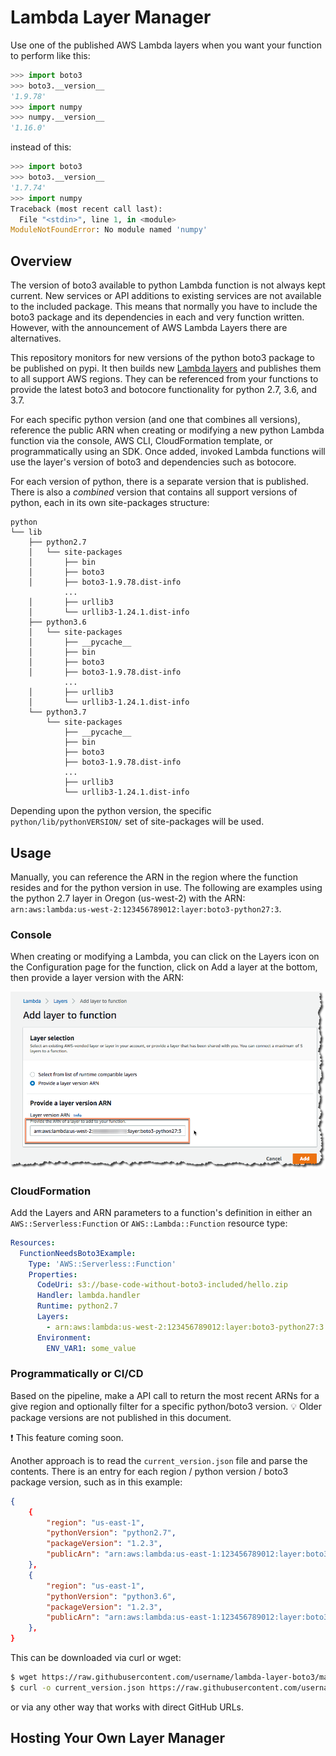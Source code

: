 # Lambda Layer Manager

Use one of the published AWS Lambda layers when you want your function to perform like this:

```python
>>> import boto3
>>> boto3.__version__
'1.9.78'
>>> import numpy
>>> numpy.__version__
'1.16.0'
```

instead of this:

```python
>>> import boto3
>>> boto3.__version__
'1.7.74'
>>> import numpy
Traceback (most recent call last):
  File "<stdin>", line 1, in <module>
ModuleNotFoundError: No module named 'numpy'
```

## Overview

The version of boto3 available to python Lambda function is not always kept current. New services or API additions to existing services are not available to the included package. This means that normally you have to include the boto3 package and its dependencies in each and very function written. However, with the announcement of AWS Lambda Layers there are alternatives.

This repository monitors for new versions of the python boto3 package to be published on pypi. It then builds new [Lambda layers](https://docs.aws.amazon.com/lambda/latest/dg/configuration-layers.html)  and publishes them to all support AWS regions. They can be referenced from your functions to provide the latest boto3 and botocore functionality for python 2.7, 3.6, and 3.7.

For each specific python version (and one that combines all versions),  reference the public ARN when creating or modifying a new python Lambda function via the console, AWS CLI, CloudFormation template, or programmatically using an SDK. Once added, invoked Lambda functions will use the layer's version of boto3 and dependencies such as botocore.

For each version of python, there is a separate version that is published. There is also a *combined* version that contains all support versions of python, each in its own site-packages structure:

```
python
└── lib
    ├── python2.7
    │   └── site-packages
    │       ├── bin
    │       ├── boto3
    │       ├── boto3-1.9.78.dist-info
            ...
    │       ├── urllib3
    │       └── urllib3-1.24.1.dist-info
    ├── python3.6
    │   └── site-packages
    │       ├── __pycache__
    │       ├── bin
    │       ├── boto3
    │       ├── boto3-1.9.78.dist-info
            ...
    │       ├── urllib3
    │       └── urllib3-1.24.1.dist-info
    └── python3.7
        └── site-packages
            ├── __pycache__
            ├── bin
            ├── boto3
            ├── boto3-1.9.78.dist-info
            ...
            ├── urllib3
            └── urllib3-1.24.1.dist-info
```
Depending upon the python version, the specific `python/lib/pythonVERSION/` set of site-packages will be used.


## Usage

Manually, you can reference the ARN in the region where the function resides and for the python version in use. The following are examples using the python 2.7 layer in Oregon (us-west-2) with the ARN: `arn:aws:lambda:us-west-2​:123456789012:​layer:boto3-python27:3`.

### Console

When creating or modifying a Lambda, you can click on the Layers icon on the Configuration page for the function, click on Add a layer at the bottom, then provide a layer version with the ARN:

![console_add_layer](../img/console_add_layer.png)

### CloudFormation

Add the Layers and ARN parameters to a function's definition in either an `AWS::Serverless:Function` or `AWS::Lambda::Function` resource type:

```yaml
Resources:
  FunctionNeedsBoto3Example:
    Type: 'AWS::Serverless::Function'
    Properties:
      CodeUri: s3://base-code-without-boto3-included/hello.zip
      Handler: lambda.handler
      Runtime: python2.7
      Layers:
        - arn:aws:lambda:us-west-2:123456789012:layer:boto3-python27:3
      Environment:
        ENV_VAR1: some_value
```

### Programmatically or CI/CD

Based on the pipeline, make a API call to return the most recent ARNs for a give region and optionally filter for a specific python/boto3 version. :bulb: Older package versions are not published in this document.

:exclamation: This feature coming soon.

Another approach is to read the `current_version.json` file and parse the contents. There is an entry for each region / python version / boto3 package version, such as in this example:

```json
{
    {
        "region": "us-east-1",
        "pythonVersion": "python2.7",
        "packageVersion": "1.2.3",
        "publicArn": "arn:aws:lambda:us-east-1:123456789012:layer:boto3-python27:3"
    },
    {
        "region": "us-east-1",
        "pythonVersion": "python3.6",
        "packageVersion": "1.2.3",
        "publicArn": "arn:aws:lambda:us-east-1:123456789012:layer:boto3-python36:42"
    },
}
```

This can be downloaded via curl or wget:

```bash
$ wget https://raw.githubusercontent.com/username/lambda-layer-boto3/master/current_version.json
$ curl -o current_version.json https://raw.githubusercontent.com/username/lambda-layer-boto3/master/current_version.json
```

or via any other way that works with direct GitHub URLs.

## Hosting Your Own Layer Manager
